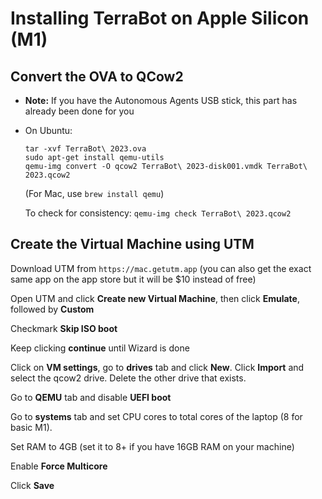 # Installing TerraBot on Apple Silicon (M1)

## Convert the OVA to QCow2
- **Note:** If you have the Autonomous Agents USB stick, this part has already been done for you
- On Ubuntu: 
  ```
  tar -xvf TerraBot\ 2023.ova
  sudo apt-get install qemu-utils
  qemu-img convert -O qcow2 TerraBot\ 2023-disk001.vmdk TerraBot\ 2023.qcow2
  ```
  (For Mac, use `brew install qemu`)

  To check for consistency: `qemu-img check TerraBot\ 2023.qcow2`
  
## Create the Virtual Machine using UTM
Download UTM from ```https://mac.getutm.app```
(you can also get the exact same app on the app store but it will be $10 instead of free)

Open UTM and click **Create new Virtual Machine**, then click **Emulate**, followed by **Custom**

Checkmark **Skip ISO boot**

Keep clicking **continue** until Wizard is done

Click on **VM settings**, go to **drives** tab and click **New**.  Click **Import** and select the qcow2 drive.  Delete the other drive that exists.

Go to **QEMU** tab and disable **UEFI boot**

Go to **systems** tab and set CPU cores to total cores of the laptop (8 for basic M1).

Set RAM to 4GB (set it to 8+ if you have 16GB RAM on your machine)

Enable **Force Multicore**

Click **Save**
